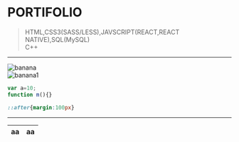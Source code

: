 
# PORTIFOLIO
>  HTML,CSS3(SASS/LESS),JAVSCRIPT(REACT,REACT NATIVE),SQL(MySQL)  
>  C++  
------------------------  
![banana](http://cdn.osxdaily.com/wp-content/uploads/2013/07/dancing-banana.gif)  
![banana1](https://camo.githubusercontent.com/2f6304fe7f70fe9519cf13675c32280230c35ed9/687474703a2f2f63646e2e6f73786461696c792e636f6d2f77702d636f6e74656e742f75706c6f6164732f323031332f30372f64616e63696e672d62616e616e612e676966)

```js
var a=10;
function m(){}

```  
```css
::after{margin:100px}


````
---------
|aa|aa|
|--|--|  

